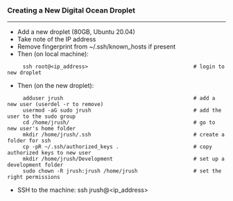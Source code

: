 ### Creating a New Digital Ocean Droplet

---

- Add a new droplet (80GB, Ubuntu 20.04)
- Take note of the IP address
- Remove fingerprint from ~/.ssh/known_hosts if present
- Then (on local machine):

```[bash]
     ssh root@<ip_address>                                  # login to new droplet
```

- Then (on the new droplet):

```[bash]
     adduser jrush                                          # add a new user (userdel -r to remove)
     usermod -aG sudo jrush                                 # add the user to the sudo group
     cd /home/jrush/                                        # go to new user's home folder
     mkdir /home/jrush/.ssh                                 # create a folder for ssh
     cp -pR ~/.ssh/authorized_keys .                        # copy authorized keys to new user
     mkdir /home/jrush/Development                          # set up a development folder
     sudo chown -R jrush:jrush /home/jrush                  # set the right permissions
```

- SSH to the machine: ssh jrush@<ip_address>

